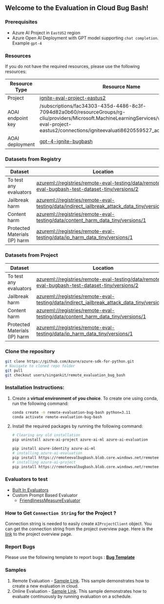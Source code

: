 ## Welcome to the Evaluation in Cloud Bug Bash!

### Prerequisites
- Azure AI Project in `EastUS2` region
- Azure Open AI Deployment with GPT model supporting `chat completion`. Example `gpt-4`

### Resources

If you do not have the required resources, please use the following resources:

| Resource Type     | Resource Name                                                                                                                                                                                                                                                                  |
|-------------------|--------------------------------------------------------------------------------------------------------------------------------------------------------------------------------------------------------------------------------------------------------------------------------|
| Project           | [ignite-eval-project-eastus2](https://ai.azure.com/build/overview?wsid=/subscriptions/fac34303-435d-4486-8c3f-7094d82a0b60/resourceGroups/rg-cliu/providers/Microsoft.MachineLearningServices/workspaces/ignite-eval-project-eastus2&tid=72f988bf-86f1-41af-91ab-2d7cd011db47) |
| AOAI endpoint key | /subscriptions/fac34303-435d-4486-8c3f-7094d82a0b60/resourceGroups/rg-cliu/providers/Microsoft.MachineLearningServices/workspaces/ignite-eval-project-eastus2/connections/igniteevaluati8620559527_aoai/credentials/key                                                        |
| AOAI deployment   | [gpt-4-ignite-bugbash](https://ai.azure.com/build/deployments/aoai/connections/igniteevaluati8620559527_aoai/gpt-4-ignite-bugbash?wsid=/subscriptions/fac34303-435d-4486-8c3f-7094d82a0b60/resourceGroups/rg-cliu/providers/Microsoft.MachineLearningServices/workspaces/ignite-eval-project-eastus2&tid=72f988bf-86f1-41af-91ab-2d7cd011db47)|

### Datasets from Registry
| Dataset | Location                                                                                                                                                                                                                                            |
|---------|-----------------------------------------------------------------------------------------------------------------------------------------------------------------------------------------------------------------------------------------------------|
|  To test any evaluators       | [azureml://registries/remote-eval-testing/data/remote-eval-bugbash-test-dataset-tiny/versions/2](https://ml.azure.com/registries/remote-eval-testing/data/remote-eval-bugbash-test-dataset-tiny/version/2?tid=72f988bf-86f1-41af-91ab-2d7cd011db47) |
| Jailbreak harm        | [azureml://registries/remote-eval-testing/data/indirect_jailbreak_attack_data_tiny/versions/1](https://ml.azure.com/registries/remote-eval-testing/data/indirect_jailbreak_attack_data_tiny/version/1?tid=72f988bf-86f1-41af-91ab-2d7cd011db47)     |
| Content harm        | [azureml://registries/remote-eval-testing/data/content_harm_data_tiny/versions/1](https://ml.azure.com/registries/remote-eval-testing/data/content_harm_data_tiny/version/1?tid=72f988bf-86f1-41af-91ab-2d7cd011db47)                               |
| Protected Materials (IP) harm  | [azureml://registries/remote-eval-testing/data/ip_harm_data_tiny/versions/1](https://ml.azure.com/registries/remote-eval-testing/data/ip_harm_data_tiny/version/1?tid=72f988bf-86f1-41af-91ab-2d7cd011db47)                                                                                                                                                                      |

### Datasets from Project
| Dataset | Location                                                                                                                                                                                                                                            |
|---------|-----------------------------------------------------------------------------------------------------------------------------------------------------------------------------------------------------------------------------------------------------|
|  To test any evaluators       | [azureml://registries/remote-eval-testing/data/remote-eval-bugbash-test-dataset-tiny/versions/2](https://ml.azure.com/registries/remote-eval-testing/data/remote-eval-bugbash-test-dataset-tiny/version/2?tid=72f988bf-86f1-41af-91ab-2d7cd011db47) |
| Jailbreak harm        | [azureml://registries/remote-eval-testing/data/indirect_jailbreak_attack_data_tiny/versions/1](https://ml.azure.com/registries/remote-eval-testing/data/indirect_jailbreak_attack_data_tiny/version/1?tid=72f988bf-86f1-41af-91ab-2d7cd011db47)     |
| Content harm        | [azureml://registries/remote-eval-testing/data/content_harm_data_tiny/versions/1](https://ml.azure.com/registries/remote-eval-testing/data/content_harm_data_tiny/version/1?tid=72f988bf-86f1-41af-91ab-2d7cd011db47)                               |
| Protected Materials (IP) harm  | [azureml://registries/remote-eval-testing/data/ip_harm_data_tiny/versions/1](https://ml.azure.com/registries/remote-eval-testing/data/ip_harm_data_tiny/version/1?tid=72f988bf-86f1-41af-91ab-2d7cd011db47)                                                                                                                                                                      |

### Clone the repository
```bash
git clone https://github.com/Azure/azure-sdk-for-python.git
# Navigate to cloned repo folder
git pull
git checkout users/singankit/remote_evaluation_bug_bash
```

### Installation Instructions:

1. Create a **virtual environment of you choice**. To create one using conda, run the following command:
    ```bash
    conda create -n remote-evaluation-bug-bash python=3.11
    conda activate remote-evaluation-bug-bash
    ```
2. Install the required packages by running the following command:
    ```bash
   # Clearing any old installation
    pip uninstall azure-ai-project azure-ai-ml azure-ai-evaluation

   pip install azure-identity azure-ai-ml
   # installing azure-ai-evaluation
   pip install https://remoteevalbugbash.blob.core.windows.net/remoteevalbugbash/azure_ai_evaluation-1.0.0a20241022005-py3-none-any.whl
   # installing azure-ai-project
   pip install https://remoteevalbugbash.blob.core.windows.net/remoteevalbugbash/azure_ai_project-1.0.0b1-py3-none-any.whl
    ```

### Evaluators to test

- [Built In Evaluators](https://ai.azure.com/build/evaluation/evaluator?wsid=/subscriptions/fac34303-435d-4486-8c3f-7094d82a0b60/resourceGroups/rg-cliu/providers/Microsoft.MachineLearningServices/workspaces/ignite-eval-project-eastus2&flight=ModelCatalogAMLTestRegistryName=azureml-staging&tid=72f988bf-86f1-41af-91ab-2d7cd011db47)
- Custom Prompt Based Evaluator
  - [FriendlinessMeasureEvaluator](https://ai.azure.com/build/evaluation/evaluators/FriendlinessMeasureEvaluator/1/ignite-eval-project-eastus2/details?wsid=/subscriptions/fac34303-435d-4486-8c3f-7094d82a0b60/resourceGroups/rg-cliu/providers/Microsoft.MachineLearningServices/workspaces/ignite-eval-project-eastus2&flight=ModelCatalogAMLTestRegistryName=azureml-staging&tid=72f988bf-86f1-41af-91ab-2d7cd011db47&resourceType=Workspace)

### How to Get `Connection String` for the Project ?
Connection string is needed to easily create `AIProjectClient` object. You can get the connection string from the project overview page. Here is the [link](https://int.ai.azure.com/build/overview?wsid=/subscriptions/fac34303-435d-4486-8c3f-7094d82a0b60/resourceGroups/rg-cliu/providers/Microsoft.MachineLearningServices/workspaces/ignite-eval-project-eastus2&tid=72f988bf-86f1-41af-91ab-2d7cd011db47) to the project overview page.

### Report Bugs

Please use the following template to report bugs : [**Bug Template**](https://msdata.visualstudio.com/Vienna/_workitems/create/Bug?templateId=5f8cafcf-2bbc-42df-a0ba-13c3ebcbeabe&ownerId=31cd3b44-f331-4377-95dd-2f8d6e169ee4)

### Samples

1. Remote Evaluation - [Sample Link](./sample_evaluations.py). This sample demonstrates how to create a new evaluation in cloud.
2. Online Evaluation - [Sample Link](./sample_evaluations_schedules.py). This sample demonstrates how to evaluate continuously by running evaluation on a schedule.

